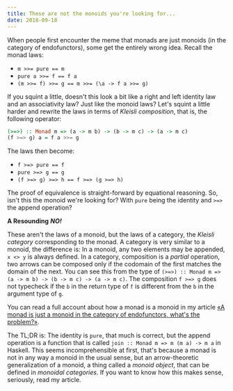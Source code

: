 ```yaml
---
title: These are not the monoids you're looking for...
date: 2018-09-18
---
```


When people first encounter the meme that monads are just monoids (in
the category of endofunctors), some get the entirely wrong idea. Recall the
monad laws:

* `m >>= pure == m`
* `pure a >>= f == f a`
* `(m >>= f) >>= g == m >>= (\a -> f a >>= g)`

If you squint a little, doesn't this look a bit like a right and left
identity law and an associativity law? Just like the monoid laws?
Let's squint a little harder and rewrite the laws in terms of *Kleisli
composition*, that is, the following operator:

``` haskell
(>=>) :: Monad m => (a -> m b) -> (b -> m c) -> (a -> m c)
(f >=> g) a = f a >>= g
```

The laws then become:

* `f >=> pure == f`
* `pure >=> g == g`
* `(f >=> g) >=> h == f >=> (g >=> h)`

The proof of equivalence is straight-forward by equational
reasoning. So, isn't this the monoid we're looking for? With `pure`
being the identity and `>=>` the append operation?

**A Resounding** ***NO!***

These aren't the laws of a monoid, but the laws of a category, the
*Kleisli category* corresponding to the monad. A category is very
similar to a monoid, the difference is: In a monoid, any two elements
may be appended, `x <> y` is always defined. In a category,
composition is a *partial* operation, two arrows can be composed only
if the codomain of the first matches the domain of the next. You can
see this from the type of `(>=>) :: Monad m => (a -> m b) -> (b -> m
c) -> (a -> m c)`. The composition `f >=> g` does not typecheck if the
`b` in the return type of `f` is different from the `b` in the
argument type of `g`.

You can read a full account about how a monad is a monoid in my
article [«A monad is just a monoid in the category of endofunctors,
what's the problem?»](/drafts/whats-the-problem.html).

The TL;DR is: The identity is `pure`, that much is correct, but the
append operation is a function that is called `join :: Monad m => m (m
a) -> m a` in Haskell. This seems incomprehensible at first, that's
because a monad is not in any way a monoid in the usual sense, but an
arrow-theoretic generalization of a monoid, a thing called a *monoid
object*, that can be defined in *monoidal categories*. If you want to
know how this makes sense, seriously, read my article.